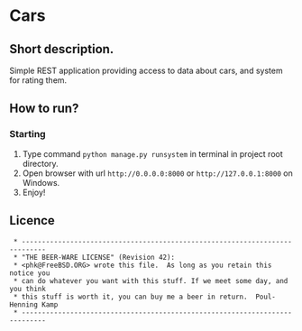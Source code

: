 # Cars
## Short description.

Simple REST application providing access to data about cars, and system for rating them.

## How to run?

### Starting
1. Type command `python manage.py runsystem` in terminal in project root directory.
2. Open browser with url `http://0.0.0.0:8000` or `http://127.0.0.1:8000` on Windows.
3. Enjoy!


## Licence
```text
 * ----------------------------------------------------------------------------
 * "THE BEER-WARE LICENSE" (Revision 42):
 * <phk@FreeBSD.ORG> wrote this file.  As long as you retain this notice you
 * can do whatever you want with this stuff. If we meet some day, and you think
 * this stuff is worth it, you can buy me a beer in return.  Poul-Henning Kamp
 * ----------------------------------------------------------------------------
 ```